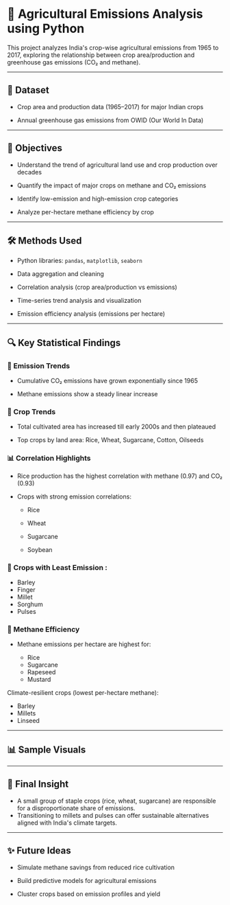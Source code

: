 # 🌾 Agricultural Emissions Analysis using Python

This project analyzes India's crop-wise agricultural emissions from 1965 to 2017, exploring the relationship between crop area/production and greenhouse gas emissions (CO₂ and methane).

---

## 📂 Dataset

- Crop area and production data (1965–2017) for major Indian crops

- Annual greenhouse gas emissions from OWID (Our World In Data)

---

## 🎯 Objectives

- Understand the trend of agricultural land use and crop production over decades

- Quantify the impact of major crops on methane and CO₂ emissions

- Identify low-emission and high-emission crop categories

- Analyze per-hectare methane efficiency by crop

---

## 🛠️ Methods Used

- Python libraries: `pandas`, `matplotlib`, `seaborn`

- Data aggregation and cleaning

- Correlation analysis (crop area/production vs emissions)

- Time-series trend analysis and visualization

- Emission efficiency analysis (emissions per hectare)

---

## 🔍 Key Statistical Findings



### 🌿 Emission Trends

- Cumulative CO₂ emissions have grown exponentially since 1965

- Methane emissions show a steady linear increase

### 📘 Crop Trends

- Total cultivated area has increased till early 2000s and then plateaued

- Top crops by land area: Rice, Wheat, Sugarcane, Cotton, Oilseeds

### 📊 Correlation Highlights

- Rice production has the highest correlation with methane (0.97) and CO₂ (0.93)

- Crops with strong emission correlations:
  - Rice 

  - Wheat

  - Sugarcane

  - Soybean

###  🌾 Crops with Least Emission :

  - Barley
  - Finger
  - Millet
  - Sorghum
  - Pulses

### 🧮 Methane Efficiency

- Methane emissions per hectare are highest for:

  - Rice
  - Sugarcane
  - Rapeseed
  - Mustard

Climate-resilient crops (lowest per-hectare methane):

  - Barley
  - Millets
  - Linseed

---

## 📊 Sample Visuals




---

## 🧠 Final Insight

- A small group of staple crops (rice, wheat, sugarcane) are responsible for a disproportionate share of emissions. 
- Transitioning to millets and pulses can offer sustainable alternatives aligned with India's climate targets.

---

## ✨ Future Ideas

- Simulate methane savings from reduced rice cultivation

- Build predictive models for agricultural emissions

- Cluster crops based on emission profiles and yield

